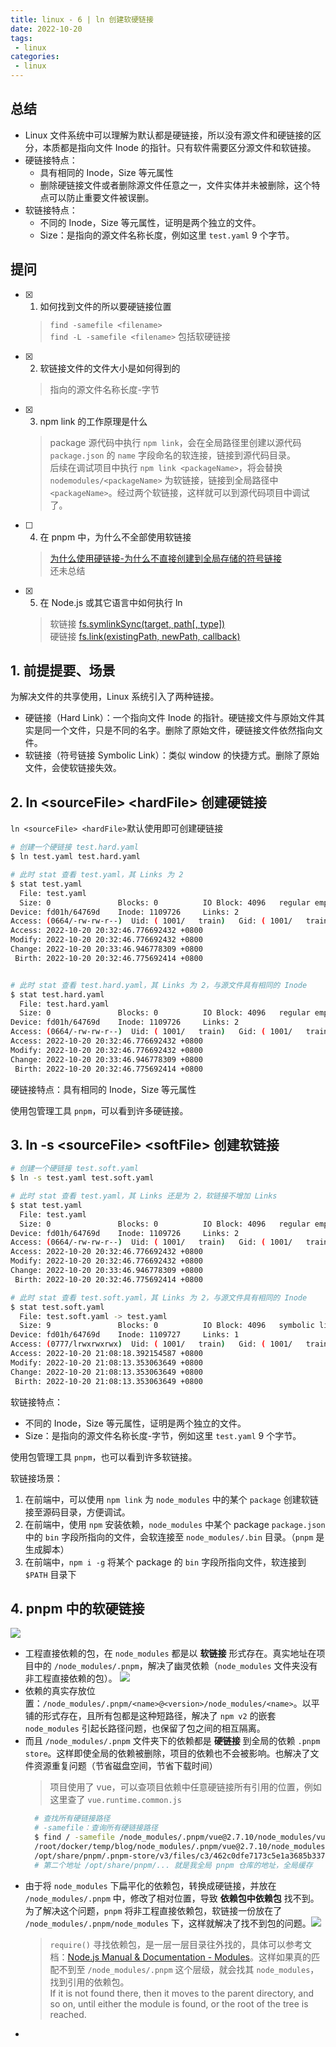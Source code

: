 ```yaml
---
title: linux - 6 | ln 创建软硬链接
date: 2022-10-20
tags:
 - linux
categories: 
 - linux
---
```



## 总结
- Linux 文件系统中可以理解为默认都是硬链接，所以没有源文件和硬链接的区分，本质都是指向文件 Inode 的指针。只有软件需要区分源文件和软链接。
- 硬链接特点：
  - 具有相同的 Inode，Size 等元属性
  - 删除硬链接文件或者删除源文件任意之一，文件实体并未被删除，这个特点可以防止重要文件被误删。
- 软链接特点：
  - 不同的 Inode，Size 等元属性，证明是两个独立的文件。
  - Size：是指向的源文件名称长度，例如这里 `test.yaml` 9 个字节。





## 提问
- [x] 1. 如何找到文件的所以要硬链接位置
    > `find -samefile <filename>`      
    `find -L -samefile <filename>` 包括软硬链接
- [x] 2. 软链接文件的文件大小是如何得到的
    > 指向的源文件名称长度-字节
- [x] 3. npm link 的工作原理是什么
    > package 源代码中执行 `npm link`，会在全局路径里创建以源代码 `package.json` 的 `name` 字段命名的软连接，链接到源代码目录。     
    后续在调试项目中执行 `npm link <packageName>`，将会替换 `nodemodules/<packageName>` 为软链接，链接到全局路径中 `<packageName>`。经过两个软链接，这样就可以到源代码项目中调试了。    
- [ ] 4. 在 pnpm 中，为什么不全部使用软链接
    > [为什么使用硬链接-为什么不直接创建到全局存储的符号链接](https://pnpm.io/zh/faq#%E4%B8%BA%E4%BB%80%E4%B9%88%E4%BD%BF%E7%94%A8%E7%A1%AC%E9%93%BE%E6%8E%A5-%E4%B8%BA%E4%BB%80%E4%B9%88%E4%B8%8D%E7%9B%B4%E6%8E%A5%E5%88%9B%E5%BB%BA%E5%88%B0%E5%85%A8%E5%B1%80%E5%AD%98%E5%82%A8%E7%9A%84%E7%AC%A6%E5%8F%B7%E9%93%BE%E6%8E%A5)     
    还未总结
- [x] 5. 在 Node.js 或其它语言中如何执行 ln
    > 软链接 [fs.symlinkSync(target, path[, type])](https://nodejs.org/api/fs.html#fssymlinksynctarget-path-type)    
    硬链接 [fs.link(existingPath, newPath, callback)](https://nodejs.org/api/fs.html#fslinkexistingpath-newpath-callback)






## 1. 前提提要、场景
为解决文件的共享使用，Linux 系统引入了两种链接。      
- 硬链接（Hard Link）：一个指向文件 Inode 的指针。硬链接文件与原始文件其实是同一个文件，只是不同的名字。删除了原始文件，硬链接文件依然指向文件。
- 软链接（符号链接 Symbolic Link）：类似 window 的快捷方式。删除了原始文件，会使软链接失效。



## 2. ln \<sourceFile\> \<hardFile\> 创建硬链接
`ln <sourceFile> <hardFile>`默认使用即可创建硬链接
```bash
# 创建一个硬链接 test.hard.yaml
$ ln test.yaml test.hard.yaml

# 此时 stat 查看 test.yaml，其 Links 为 2
$ stat test.yaml
  File: test.yaml
  Size: 0               Blocks: 0          IO Block: 4096   regular empty file
Device: fd01h/64769d    Inode: 1109726     Links: 2
Access: (0664/-rw-rw-r--)  Uid: ( 1001/   train)   Gid: ( 1001/   train)
Access: 2022-10-20 20:32:46.776692432 +0800
Modify: 2022-10-20 20:32:46.776692432 +0800
Change: 2022-10-20 20:33:46.946778309 +0800
 Birth: 2022-10-20 20:32:46.775692414 +0800


# 此时 stat 查看 test.hard.yaml，其 Links 为 2，与源文件具有相同的 Inode
$ stat test.hard.yaml
  File: test.hard.yaml
  Size: 0               Blocks: 0          IO Block: 4096   regular empty file
Device: fd01h/64769d    Inode: 1109726     Links: 2
Access: (0664/-rw-rw-r--)  Uid: ( 1001/   train)   Gid: ( 1001/   train)
Access: 2022-10-20 20:32:46.776692432 +0800
Modify: 2022-10-20 20:32:46.776692432 +0800
Change: 2022-10-20 20:33:46.946778309 +0800
 Birth: 2022-10-20 20:32:46.775692414 +0800
```

硬链接特点：具有相同的 Inode，Size 等元属性


使用包管理工具 `pnpm`，可以看到许多硬链接。



## 3. ln -s \<sourceFile\> \<softFile\> 创建软链接
```bash
# 创建一个硬链接 test.soft.yaml
$ ln -s test.yaml test.soft.yaml

# 此时 stat 查看 test.yaml，其 Links 还是为 2，软链接不增加 Links
$ stat test.yaml
  File: test.yaml
  Size: 0               Blocks: 0          IO Block: 4096   regular empty file
Device: fd01h/64769d    Inode: 1109726     Links: 2
Access: (0664/-rw-rw-r--)  Uid: ( 1001/   train)   Gid: ( 1001/   train)
Access: 2022-10-20 20:32:46.776692432 +0800
Modify: 2022-10-20 20:32:46.776692432 +0800
Change: 2022-10-20 20:33:46.946778309 +0800
 Birth: 2022-10-20 20:32:46.775692414 +0800

# 此时 stat 查看 test.soft.yaml，其 Links 为 2，与源文件具有相同的 Inode
$ stat test.soft.yaml
  File: test.soft.yaml -> test.yaml
  Size: 9               Blocks: 0          IO Block: 4096   symbolic link
Device: fd01h/64769d    Inode: 1109727     Links: 1
Access: (0777/lrwxrwxrwx)  Uid: ( 1001/   train)   Gid: ( 1001/   train)
Access: 2022-10-20 21:08:18.392154587 +0800
Modify: 2022-10-20 21:08:13.353063649 +0800
Change: 2022-10-20 21:08:13.353063649 +0800
 Birth: 2022-10-20 21:08:13.353063649 +0800
```

软链接特点：
- 不同的 Inode，Size 等元属性，证明是两个独立的文件。
- Size：是指向的源文件名称长度-字节，例如这里 `test.yaml` 9 个字节。


使用包管理工具 `pnpm`，也可以看到许多软链接。


软链接场景：
1. 在前端中，可以使用 `npm link` 为 `node_modules` 中的某个 `package` 创建软链接至源码目录，方便调试。
2. 在前端中，使用 `npm` 安装依赖，`node_modules` 中某个 package `package.json` 中的 `bin` 字段所指向的文件，会软连接至 `node_modules/.bin` 目录。（`pnpm` 是生成脚本）
3. 在前端中，`npm i -g` 将某个 package 的 `bin` 字段所指向文件，软连接到  `$PATH` 目录下



## 4. pnpm 中的软硬链接
![](./221020-1/1.png)

- 工程直接依赖的包，在 `node_modules` 都是以 **软链接** 形式存在。真实地址在项目中的 `/node_modules/.pnpm`，解决了幽灵依赖（`node_modules` 文件夹没有非工程直接依赖的包）。
  ![](./221020-1/2.png)
- 依赖的真实存放位置：`/node_modules/.pnpm/<name>@<version>/node_modules/<name>`。以平铺的形式存在，且所有包都是这种短路径，解决了 `npm v2` 的嵌套 `node_modules` 引起长路径问题，也保留了包之间的相互隔离。
- 而且 `/node_modules/.pnpm` 文件夹下的依赖都是 **硬链接** 到全局的依赖 `.pnpm store`。这样即使全局的依赖被删除，项目的依赖也不会被影响。也解决了文件资源重复问题（节省磁盘空间，节省下载时间）
  > 项目使用了 vue，可以查项目依赖中任意硬链接所有引用的位置，例如这里查了 `vue.runtime.common.js`
  ```bash
    # 查找所有硬链接路径
    # -samefile：查询所有硬链接路径
    $ find / -samefile /node_modules/.pnpm/vue@2.7.10/node_modules/vue/dist/vue.runtime.common.js
    /root/docker/temp/blog/node_modules/.pnpm/vue@2.7.10/node_modules/vue/dist/vue.runtime.common.js
    /opt/share/pnpm/.pnpm-store/v3/files/c3/462c0dfe7173c5e1a3685b337963087b5fb19f269dbb86298e31c3911413a1c48b6154b2c9e4dce4b6df4683328e252f5c85a5dafdee9b16d7596c38395cf7
    # 第二个地址 /opt/share/pnpm/... 就是我全局 pnpm 仓库的地址，全局缓存
  ```
- 由于将 `node_modules` 下扁平化的依赖包，转换成硬链接，并放在 `/node_modules/.pnpm` 中，修改了相对位置，导致 **依赖包中依赖包** 找不到。为了解决这个问题，`pnpm` 将非工程直接依赖包，软链接一份放在了 `/node_modules/.pnpm/node_modules` 下，这样就解决了找不到包的问题。![](./221020-1/3.png)
  > `require()` 寻找依赖包，是一层一层目录往外找的，具体可以参考文档：[Node.js Manual & Documentation - Modules](https://nodejs.org/docs/v0.4.2/api/modules.html)。这样如果真的匹配不到至 `/node_modules/.pnpm` 这个层级，就会找其 `node_modules`，找到引用的依赖包。     
  If it is not found there, then it moves to the parent directory, and so on, until either the module is found, or the root of the tree is reached.
-

